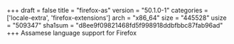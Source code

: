 +++
draft = false
title = "firefox-as"
version = "50.1.0-1"
categories = ['locale-extra', 'firefox-extensions']
arch = "x86_64"
size = "445528"
usize = "509347"
sha1sum = "d8ee9f09821468fd5f998918ddbfbbc87fab96ad"
+++
Assamese language support for Firefox